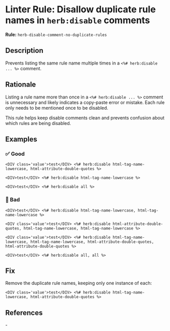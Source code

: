 # Linter Rule: Disallow duplicate rule names in `herb:disable` comments

**Rule:** `herb-disable-comment-no-duplicate-rules`

## Description

Prevents listing the same rule name multiple times in a `<%# herb:disable ... %>` comment.

## Rationale

Listing a rule name more than once in a `<%# herb:disable ... %>` comment is unnecessary and likely indicates a copy-paste error or mistake. Each rule only needs to be mentioned once to be disabled.

This rule helps keep disable comments clean and prevents confusion about which rules are being disabled.

## Examples

### ✅ Good

```erb
<DIV class='value'>test</DIV> <%# herb:disable html-tag-name-lowercase, html-attribute-double-quotes %>

<DIV>test</DIV> <%# herb:disable html-tag-name-lowercase %>

<DIV>test</DIV> <%# herb:disable all %>
```

### 🚫 Bad

```erb
<DIV>test</DIV> <%# herb:disable html-tag-name-lowercase, html-tag-name-lowercase %>

<DIV class='value'>test</DIV> <%# herb:disable html-attribute-double-quotes, html-tag-name-lowercase, html-tag-name-lowercase %>

<DIV class='value'>test</DIV> <%# herb:disable html-tag-name-lowercase, html-tag-name-lowercase, html-attribute-double-quotes, html-attribute-double-quotes %>

<DIV>test</DIV> <%# herb:disable all, all %>
```

## Fix

Remove the duplicate rule names, keeping only one instance of each:

```erb
<DIV class='value'>test</DIV> <%# herb:disable html-tag-name-lowercase, html-attribute-double-quotes %>
```

## References

\-
